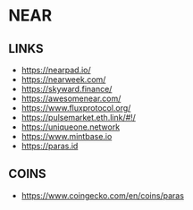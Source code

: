 <h1>NEAR</h1>
<h2>LINKS</h2>
<ul>
<li><a href="https://nearpad.io/">https://nearpad.io/</a></li>
<li><a href="https://nearweek.com/">https://nearweek.com/</a></li>
<li><a href="https://skyward.finance/">https://skyward.finance/</a></li>
<li><a href="https://awesomenear.com/">https://awesomenear.com/</a></li>
<li><a href="https://www.fluxprotocol.org/">https://www.fluxprotocol.org/</a></li>
<li><a href="https://pulsemarket.eth.link/#!/">https://pulsemarket.eth.link/#!/</a></li>
<li><a href="https://uniqueone.network">https://uniqueone.network</a></li>
<li><a href="https://www.mintbase.io">https://www.mintbase.io</a></li>
<li><a href="https://paras.id">https://paras.id</a></li>
</ul>
<h2>COINS</h2>
<ul>
<li><a href="https://www.coingecko.com/en/coins/paras">https://www.coingecko.com/en/coins/paras</a></li>
</ul>